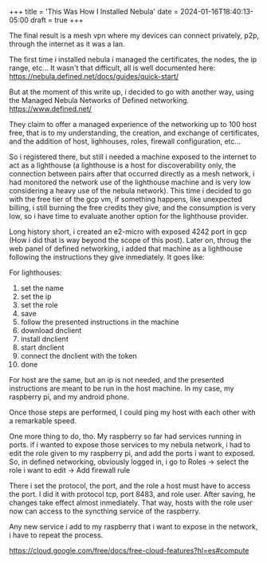 +++
title = 'This Was How I Installed Nebula'
date = 2024-01-16T18:40:13-05:00
draft = true
+++

The final result is a mesh vpn where my devices can connect privately, p2p, through the internet as it was a lan.

The first time i installed nebula i managed the certificates, the nodes, the ip range, etc... It wasn't that difficult, all is well documented here: https://nebula.defined.net/docs/guides/quick-start/

But at the moment of this write up, i decided to go with another way, using the Managed Nebula Networks of Defined networking. https://www.defined.net/ 

They claim to offer a managed experience of the networking up to 100 host free, that is to my understanding, the creation, and exchange of certificates, and the addition of host, lighhouses, roles, firewall configuration, etc... 

So i registered there, but still i needed a machine exposed to the internet to act as a lighthouse (a lighthouse is a host for discoverability only, the connection between pairs after that occurred directly as a mesh network, i had monitored the network use of  the lighthouse machine and is very low considering a heavy use of the nebula network). This time i decided to go with the free tier of the gcp vm, if something happens, like unexpected billing, i still burning the free credits they give, and the consumption is very low, so i have time to evaluate another option for the lighthouse provider. 

Long history short, i created an e2-micro with exposed 4242 port in gcp (How i did that is way beyond the scope of this post). Later on, throug the web panel of defined networking, i added that machine as a lighthouse following the instructions they give inmediately. It goes like:

For lighthouses:
1. set the name
2. set the ip
3. set the role
4. save
5. follow the presented instructions in the machine
6. download dnclient
7. install dnclient
8. start dnclient
9. connect the dnclient with the token 
10. done

For host are the same, but an ip is not needed, and the presented instructions are meant to be run in the host machine. In my case, my raspberry pi, and my android phone. 

Once those steps are performed, I could ping my host with each other with a remarkable speed. 

One more thing to do, tho. My raspberry so far had services running in ports. if i wanted to expose those services to my nebula network, i had to edit the role given to my raspberry pi, and add the ports i want to exposed. So, in defined networking, obviously logged in, i go to Roles -> select the role i want to edit -> Add firewall rule 

There i set the protocol, the port, and the role a host must have to access the port. I did it with protocol tcp, port 8483, and role user.  After saving, he changes take effect almost inmediately. That way, hosts with the role user now can access to the syncthing service of the raspberry.

Any new service i add to my raspberry that i want to expose in the network, i have to repeat the process. 


https://cloud.google.com/free/docs/free-cloud-features?hl=es#compute